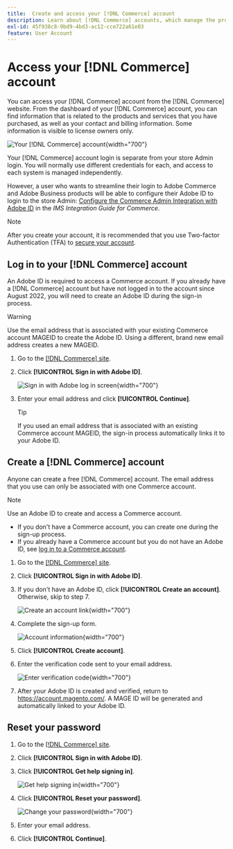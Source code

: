 ```yaml
---
title:  Create and access your [!DNL Commerce] account
description: Learn about [!DNL Commerce] accounts, which manage the products and services that you have purchased.
exl-id: 45f938c8-9bd9-4bd3-ac12-cce722a61e03
feature: User Account
---
```


# Access your [!DNL Commerce] account

You can access your [!DNL Commerce] account from the [!DNL Commerce] website. From the dashboard of your [!DNL Commerce] account, you can find information that is related to the products and services that you have purchased, as well as your contact and billing information. Some information is visible to license owners only.

![Your [!DNL Commerce] account](./assets/home-acct.png){width="700"}

Your [!DNL Commerce] account login is separate from your store Admin login. You will normally use different credentials for each, and access to each system is managed independently.

However, a user who wants to streamline their login to Adobe Commerce and Adobe Business products will be able to configure their Adobe ID to login to the store Admin: [Configure the Commerce Admin Integration with Adobe ID](https://experienceleague.adobe.com/en/docs/commerce-admin/start/admin/ims/adobe-ims-config) in the *IMS Integration Guide for Commerce*.

>[!NOTE]
>
>After you create your account, it is recommended that you use Two-factor Authentication (TFA) to [secure your account](commerce-account-secure.md).

## Log in to your [!DNL Commerce] account

An Adobe ID is required to access a Commerce account. If you already have a [!DNL Commerce] account but have not logged in to the account since August 2022, you will need to create an Adobe ID during the sign-in process. 

>[!WARNING]
>
>Use the email address that is associated with your existing Commerce account MAGEID to create the Adobe ID. Using a different, brand new email address creates a new MAGEID.

1. Go to the [[!DNL Commerce] site](https://account.magento.com/customer/account/login/).

1. Click **[!UICONTROL Sign in with Adobe ID]**.

   ![Sign in with Adobe log in screen](./assets/sign-in-with-adobe.png){width="700"}

1. Enter your email address and click **[!UICONTROL Continue]**.

   >[!TIP]
   >
   >If you used an email address that is associated with an existing Commerce account MAGEID, the sign-in process automatically links it to your Adobe ID.

## Create a [!DNL Commerce] account

Anyone can create a free [!DNL Commerce] account. The email address that you use can only be associated with one Commerce account.

>[!NOTE]
>
>Use an Adobe ID to create and access a Commerce account.
>- If you don't have a Commerce account, you can create one during the sign-up process.
>- If you already have a Commerce account but you do not have an Adobe ID, see [log in to a Commerce account](#log-in-to-your-dnl-commerce-account).

1. Go to the [[!DNL Commerce] site](https://account.magento.com/customer/account/login/).

1. Click **[!UICONTROL Sign in with Adobe ID]**.

1. If you don't have an Adobe ID, click **[!UICONTROL Create an account]**. Otherwise, skip to step 7.

   ![Create an account link](./assets/account-create-link.png){width="700"}

1. Complete the sign-up form.

   ![Account information](./assets/account-create.png){width="700"}

1. Click **[!UICONTROL Create account]**.

1. Enter the verification code sent to your email address.

   ![Enter verification code](./assets/verification-code.png){width="700"}

1. After your Adobe ID is created and verified, return to https://account.magento.com/. A MAGE ID will be generated and automatically linked to your Adobe ID.

## Reset your password

1. Go to the [[!DNL Commerce] site](https://account.magento.com/customer/account/login/).

1. Click **[!UICONTROL Sign in with Adobe ID]**.

1. Click **[!UICONTROL Get help signing in]**.

   ![Get help signing in](./assets/sign-in-get-help.png){width="700"}

1. Click **[!UICONTROL Reset your password]**.

   ![Change your password](./assets/change-password.png){width="700"}

1. Enter your email address.

1. Click **[!UICONTROL Continue]**.
